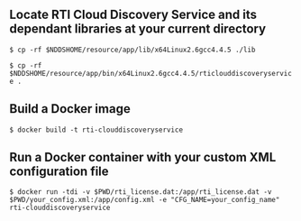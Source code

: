 ## Locate RTI Cloud Discovery Service and its dependant libraries at your current directory
`$ cp -rf $NDDSHOME/resource/app/lib/x64Linux2.6gcc4.4.5 ./lib`

`$ cp -rf $NDDSHOME/resource/app/bin/x64Linux2.6gcc4.4.5/rticlouddiscoveryservice .`

## Build a Docker image
`$ docker build -t rti-clouddiscoveryservice`

## Run a Docker container with your custom XML configuration file
`$ docker run -tdi -v $PWD/rti_license.dat:/app/rti_license.dat -v $PWD/your_config.xml:/app/config.xml -e "CFG_NAME=your_config_name" rti-clouddiscoveryservice`
